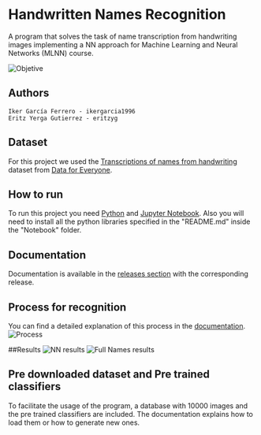 # Handwritten Names Recognition
A program that solves the task of name transcription from handwriting images implementing a NN approach for Machine Learning and Neural Networks (MLNN) course.

![Objetive](https://github.com/ikergarcia1996/Handwritten-Names-Recognition/blob/master/DemoImages/objetive.png)

## Authors
```
Iker García Ferrero - ikergarcia1996
Eritz Yerga Gutierrez - eritzyg
```
## Dataset
For this project we used the [Transcriptions of names from handwriting](https://www.crowdflower.com/data-for-everyone/) dataset from [Data for Everyone](https://www.crowdflower.com/data-for-everyone/).

## How to run
To run this project you need [Python](https://www.python.org/) and [Jupyter Notebook](http://jupyter.org/).
Also you will need to install all the python libraries specified in the "README.md" inside the "Notebook" folder.

## Documentation
Documentation is available in the [releases section](https://github.com/ikergarcia1996/Handwritten-Names-Recognition/releases) with the corresponding release.

## Process for recognition
You can find a detailed explanation of this process in the [documentation](https://github.com/ikergarcia1996/Handwritten-Names-Recognition/releases).
![Process](https://github.com/ikergarcia1996/Handwritten-Names-Recognition/blob/master/DemoImages/Process.png)

##Results
![NN results](https://github.com/ikergarcia1996/Handwritten-Names-Recognition/blob/master/DemoImages/R1.PNG)
![Full Names results](https://github.com/ikergarcia1996/Handwritten-Names-Recognition/blob/master/DemoImages/R2.PNG)


## Pre downloaded dataset and Pre trained classifiers
To facilitate the usage of the program, a database with 10000 images and the pre trained classifiers are included. The documentation explains how to load them or how to generate new ones.
